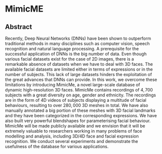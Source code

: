 # MimicME

## Abstract

Recently, Deep Neural Networks (DNNs) have been shown to outperform traditional methods  in many disciplines  such as computer vision, speech recognition and  natural language processing. A prerequisite for the successful application of DNNs is the big number of data. Even though various facial datasets exist for the case of 2D images, there is a remarkable absence of datasets when we have to deal with 3D faces. The available facial datasets are limited either in terms of expressions or in the number of subjects. This lack of large datasets hinders  the exploitation of the great advances that  DNNs can provide. In this work, we overcome these limitations by introducing MimicMe, a novel large-scale database of dynamic high-resolution 3D faces. MimicMe contains recordings of $4,700$ subjects with a great diversity on age, gender and  ethnicity. The recordings are in the form of 4D videos of subjects displaying a multitude of facial behaviours, resulting to over $280,000$  3D meshes in total. We have also manually annotated a big portion of these meshes with 3D facial landmarks and they have been categorized in the corresponding expressions.  We have also built very powerful blendshapes for parameterising facial behaviour.
MimicMe will be made publicly available and we envision that it will be extremely valuable to researchers working in many problems of face modelling and analysis, including 3D/4D face and facial expression recognition. We conduct several experiments and demonstrate the usefulness of the database for various applications.
